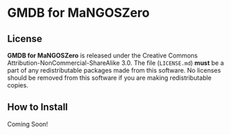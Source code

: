 GMDB for MaNGOSZero
==========

License
-------
**GMDB for MaNGOSZero** is released under the Creative Commons Attribution-NonCommercial-ShareAlike 3.0.
The file (`LICENSE.md`) **must** be a part of any redistributable packages
made from this software.  No licenses should be removed from this software if
you are making redistributable copies.

How to Install
-------
Coming Soon!
